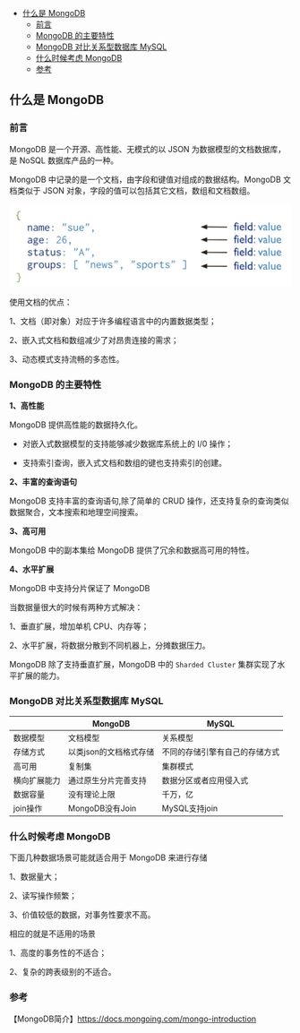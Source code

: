 <!-- START doctoc generated TOC please keep comment here to allow auto update -->
<!-- DON'T EDIT THIS SECTION, INSTEAD RE-RUN doctoc TO UPDATE -->

- [什么是 MongoDB](#%E4%BB%80%E4%B9%88%E6%98%AF-mongodb)
  - [前言](#%E5%89%8D%E8%A8%80)
  - [MongoDB 的主要特性](#mongodb-%E7%9A%84%E4%B8%BB%E8%A6%81%E7%89%B9%E6%80%A7)
  - [MongoDB 对比关系型数据库 MySQL](#mongodb-%E5%AF%B9%E6%AF%94%E5%85%B3%E7%B3%BB%E5%9E%8B%E6%95%B0%E6%8D%AE%E5%BA%93-mysql)
  - [什么时候考虑 MongoDB](#%E4%BB%80%E4%B9%88%E6%97%B6%E5%80%99%E8%80%83%E8%99%91-mongodb)
  - [参考](#%E5%8F%82%E8%80%83)

<!-- END doctoc generated TOC please keep comment here to allow auto update -->

## 什么是 MongoDB

### 前言

MongoDB 是一个开源、高性能、无模式的以 JSON 为数据模型的文档数据库，是 NoSQL 数据库产品的一种。   

MongoDB 中记录的是一个文档，由字段和键值对组成的数据结构。MongoDB 文档类似于 JSON 对象，字段的值可以包括其它文档，数组和文档数组。   

<img src="/img/mongo/mongo-json.jpg"  alt="mongo" />     

使用文档的优点：      

1、文档（即对象）对应于许多编程语言中的内置数据类型；  

2、嵌入式文档和数组减少了对昂贵连接的需求；  

3、动态模式支持流畅的多态性。    

### MongoDB 的主要特性  

**1、高性能**   

MongoDB 提供高性能的数据持久化。   

- 对嵌入式数据模型的支持能够减少数据库系统上的 I/0 操作；   

- 支持索引查询，嵌入式文档和数组的键也支持索引的创建。   

**2、丰富的查询语句**  

MongoDB 支持丰富的查询语句,除了简单的 CRUD 操作，还支持复杂的查询类似 数据聚合，文本搜索和地理空间搜索。  

**3、高可用**

MongoDB 中的副本集给 MongoDB 提供了冗余和数据高可用的特性。   

**4、水平扩展**

MongoDB 中支持分片保证了 MongoDB 

当数据量很大的时候有两种方式解决：  

1、垂直扩展，增加单机 CPU、内存等；  

2、水平扩展，将数据分散到不同机器上，分摊数据压力。  

MongoDB 除了支持垂直扩展，MongoDB 中的 `Sharded Cluster` 集群实现了水平扩展的能力。   

### MongoDB 对比关系型数据库 MySQL

|              |    MongoDB          |      MySQL                  |
| ------------ | -----------------   | --------------------------  |
| 数据模型      |    文档模型           |  关系模型                    |
| 存储方式      | 以类json的文档格式存储 |  不同的存储引擎有自己的存储方式  |
| 高可用       |    复制集             |  集群模式                    |
| 横向扩展能力  | 通过原生分片完善支持     |  数据分区或者应用侵入式        |
| 数据容量     | 没有理论上限            |  千万，亿                    |
| join操作     | MongoDB没有Join       |  MySQL支持join               |

### 什么时候考虑 MongoDB

下面几种数据场景可能就适合用于 MongoDB 来进行存储  

1、数据量大；  

2、读写操作频繁；  

3、价值较低的数据，对事务性要求不高。   

相应的就是不适用的场景  

1、高度的事务性的不适合；  

2、复杂的跨表级别的不适合。      

### 参考

【MongoDB简介】https://docs.mongoing.com/mongo-introduction      